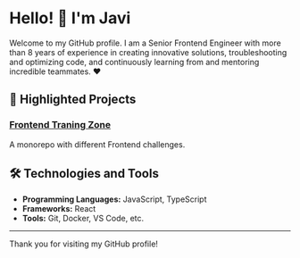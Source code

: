 # Hello! 👋 I'm Javi

Welcome to my GitHub profile. I am a Senior Frontend Engineer with more than 8 years of experience in creating innovative solutions, troubleshooting and optimizing code, and continuously learning from and mentoring incredible teammates. ❤️

## 🚀 Highlighted Projects

### [Frontend Traning Zone](https://github.com/javihertz/frontend-training-zone)
A monorepo with different Frontend challenges.

## 🛠️ Technologies and Tools

- **Programming Languages:** JavaScript, TypeScript
- **Frameworks:** React
- **Tools:** Git, Docker, VS Code, etc.

---

Thank you for visiting my GitHub profile!
